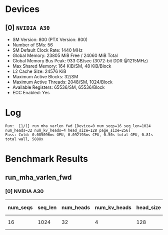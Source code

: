 # Devices

## [0] `NVIDIA A30`
* SM Version: 800 (PTX Version: 800)
* Number of SMs: 56
* SM Default Clock Rate: 1440 MHz
* Global Memory: 23805 MiB Free / 24060 MiB Total
* Global Memory Bus Peak: 933 GB/sec (3072-bit DDR @1215MHz)
* Max Shared Memory: 164 KiB/SM, 48 KiB/Block
* L2 Cache Size: 24576 KiB
* Maximum Active Blocks: 32/SM
* Maximum Active Threads: 2048/SM, 1024/Block
* Available Registers: 65536/SM, 65536/Block
* ECC Enabled: Yes

# Log

```
Run:  [1/1] run_mha_varlen_fwd [Device=0 num_seqs=16 seq_len=1024 num_heads=32 num_kv_heads=4 head_size=128 page_size=256]
Pass: Cold: 0.085096ms GPU, 0.092193ms CPU, 0.50s total GPU, 0.81s total wall, 5888x 
```

# Benchmark Results

## run_mha_varlen_fwd

### [0] NVIDIA A30

| num_seqs | seq_len | num_heads | num_kv_heads | head_size | page_size | Memory Reads | Memory Writes | Memory Usage | Tokens | Samples | CPU Time  | Noise  | GPU Time  | Noise |  Elem/s  | GlobalMem BW | BWUtil |
|----------|---------|-----------|--------------|-----------|-----------|--------------|---------------|--------------|--------|---------|-----------|--------|-----------|-------|----------|--------------|--------|
|       16 |    1024 |        32 |            4 |       128 |       256 |   32.125 MiB |   128.000 KiB |       2048.1 |  16384 |   5888x | 92.193 us | 10.19% | 85.096 us | 5.36% | 192.536M | 397.394 GB/s | 42.59% |
